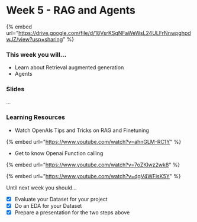 # Week 5 - RAG and Agents

{% embed url="https://drive.google.com/file/d/18VsrKSqNFaWeWsL24ULFrNnwpghpdwJZ/view?usp=sharing" %}

### This week you will...

* Learn about Retrieval augmented generation
* Agents

### Slides

...

### Learning Resources

* Watch OpenAIs Tips and Tricks on RAG and Finetuning

{% embed url="https://www.youtube.com/watch?v=ahnGLM-RC1Y" %}

* Get to know Openai Function calling

{% embed url="https://www.youtube.com/watch?v=7oZKIwz2wk8" %}

{% embed url="https://www.youtube.com/watch?v=dgV4WFisK5Y" %}

Until next week you should...

* [x] Evaluate your Dataset for your project
* [x] Do an EDA for your Dataset
* [x] Prepare a presentation for the two steps above
